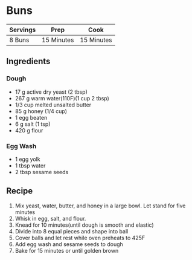 # Buns

|Servings|Prep|Cook|
|--|--|--|
|8 Buns|15 Minutes|15 Minutes|

## Ingredients

### Dough

* 17 g active dry yeast (2 tbsp)
* 267 g warm water(110F)(1 cup 2 tbsp)
* 1/3 cup melted unsalted butter
* 85 g honey (1/4 cup)
* 1 egg beaten
* 6 g salt (1 tsp)
* 420 g flour

### Egg Wash

* 1 egg yolk
* 1 tbsp water
* 2 tbsp sesame seeds

## Recipe

1) Mix yeast, water, butter, and honey in a large bowl. Let stand for five minutes
2) Whisk in egg, salt, and flour.
3) Knead for 10 minutes(until dough is smooth and elastic)
4) Divide into 8 equal pieces and shape into ball
5) Cover balls and let rest while oven preheats to 425F
6) Add egg wash and sesame seeds to dough
7) Bake for 15 minutes or until golden brown
